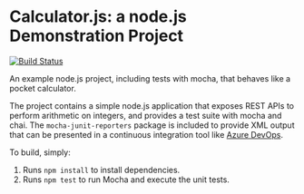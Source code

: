 Calculator.js: a node.js Demonstration Project
==============================================
[![Build Status](https://dev.azure.com/dmacduff-g/Integrating%20External%20Source%20Control%20with%20Azure%20Pipelines/_apis/build/status/douglasmacduff-sbcssk12.calculator?branchName=master)](https://dev.azure.com/dmacduff-g/Integrating%20External%20Source%20Control%20with%20Azure%20Pipelines/_build/latest?definitionId=4&branchName=master)


An example node.js project, including tests with mocha, that behaves like
a pocket calculator.

The project contains a simple node.js application that exposes REST APIs
to perform arithmetic on integers, and provides a test suite with mocha
and chai.  The `mocha-junit-reporters` package is included to provide XML
output that can be presented in a continuous integration tool like
[Azure DevOps](https://azure.com/devops).

To build, simply:

1. Runs `npm install` to install dependencies.
2. Runs `npm test` to run Mocha and execute the unit tests.

